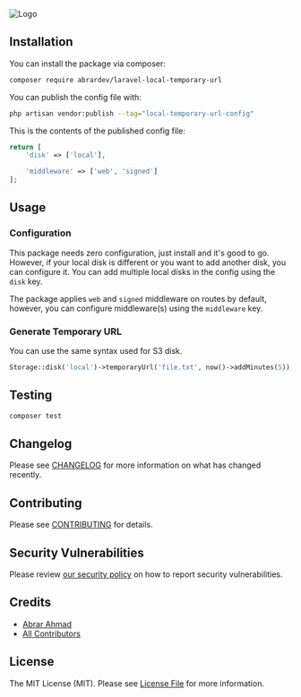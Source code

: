 ![Logo](https://banners.beyondco.de/Laravel%20Local%20Disk%20Temporary%20URL%20.png?theme=light&packageManager=composer+require&packageName=abrardev%2Flaravel-local-temporary-url&pattern=floorTile&style=style_1&description=Quickly+add+support+for+temporary+url+for+local+filesystem+drivers&md=1&showWatermark=0&fontSize=100px&images=link)

## Installation

You can install the package via composer:

```bash
composer require abrardev/laravel-local-temporary-url
```

You can publish the config file with:

```bash
php artisan vendor:publish --tag="local-temporary-url-config"
```

This is the contents of the published config file:

```php
return [
    'disk' => ['local'],

    'middleware' => ['web', 'signed']
];
```

## Usage

### Configuration
This package needs zero configuration, just install and it's good to go. However, if your local disk is different or you want to add another disk, you can configure it. You can add multiple local disks in the config using the `disk` key. <br>

The package applies `web` and `signed` middleware on routes by default, however, you can configure middleware(s) using the `middleware` key.

### Generate Temporary URL
You can use the same syntax used for S3 disk. 
```php
Storage::disk('local')->temporaryUrl('file.txt', now()->addMinutes(5));
```

## Testing

```bash
composer test
```

## Changelog

Please see [CHANGELOG](CHANGELOG.md) for more information on what has changed recently.

## Contributing

Please see [CONTRIBUTING](CONTRIBUTING.md) for details.

## Security Vulnerabilities

Please review [our security policy](../../security/policy) on how to report security vulnerabilities.

## Credits

- [Abrar Ahmad](https://github.com/abrardev99)
- [All Contributors](../../contributors)

## License

The MIT License (MIT). Please see [License File](LICENSE.md) for more information.
